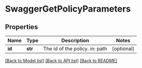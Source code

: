 # SwaggerGetPolicyParameters

## Properties
Name | Type | Description | Notes
------------ | ------------- | ------------- | -------------
**id** | **str** | The id of the policy. in: path | [optional] 

[[Back to Model list]](../README.md#documentation-for-models) [[Back to API list]](../README.md#documentation-for-api-endpoints) [[Back to README]](../README.md)



